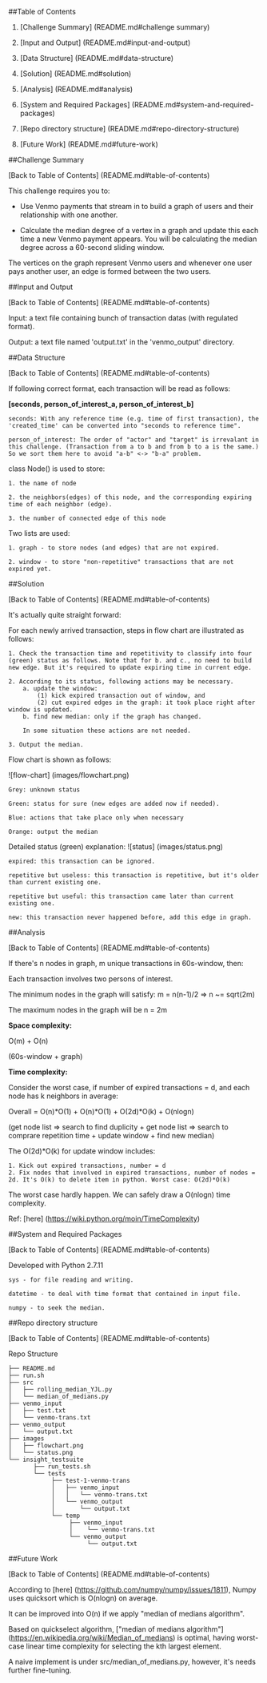 ##Table of Contents

1. [Challenge Summary] (README.md#challenge summary)

2. [Input and Output] (README.md#input-and-output)

3. [Data Structure] (README.md#data-structure)

4. [Solution] (README.md#solution)

5. [Analysis] (README.md#analysis)

6. [System and Required Packages] (README.md#system-and-required-packages)

7. [Repo directory structure] (README.md#repo-directory-structure)

8. [Future Work] (README.md#future-work)

##Challenge Summary

[Back to Table of Contents] (README.md#table-of-contents)

This challenge requires you to:

- Use Venmo payments that stream in to build a graph of users and their relationship with one another.

- Calculate the median degree of a vertex in a graph and update this each time a new Venmo payment appears. You will be calculating the median degree across a 60-second sliding window.

The vertices on the graph represent Venmo users and whenever one user pays another user, an edge is formed between the two users.


##Input and Output

[Back to Table of Contents] (README.md#table-of-contents)

Input: a text file containing bunch of transaction datas (with regulated format). 

Output: a text file named 'output.txt' in the 'venmo_output' directory.

##Data Structure

[Back to Table of Contents] (README.md#table-of-contents)

If following correct format, each transaction will be read as follows:

<b>[seconds, person_of_interest_a, person_of_interest_b]</b>

    seconds: With any reference time (e.g. time of first transaction), the 'created_time' can be converted into "seconds to reference time".

    person_of_interest: The order of "actor" and "target" is irrevalant in this challenge. (Transaction from a to b and from b to a is the same.) So we sort them here to avoid "a-b" <-> "b-a" problem.

class Node() is used to store:

	1. the name of node
	
	2. the neighbors(edges) of this node, and the corresponding expiring time of each neighbor (edge).
	
	3. the number of connected edge of this node

Two lists are used:

	1. graph - to store nodes (and edges) that are not expired.
	
	2. window - to store "non-repetitive" transactions that are not expired yet.

##Solution

[Back to Table of Contents] (README.md#table-of-contents)

It's actually quite straight forward:

For each newly arrived transaction, steps in flow chart are illustrated as follows:

	1. Check the transaction time and repetitivity to classify into four (green) status as follows. Note that for b. and c., no need to build new edge. But it's required to update expiring time in current edge.
	
	2. According to its status, following actions may be necessary.
	    a. update the window:
	        (1) kick expired transaction out of window, and 
	        (2) cut expired edges in the graph: it took place right after window is updated.
	    b. find new median: only if the graph has changed.
	
	    In some situation these actions are not needed.
	
	3. Output the median.

Flow chart is shown as follows:

![flow-chart] (images/flowchart.png)

	Grey: unknown status
	
	Green: status for sure (new edges are added now if needed).
	
	Blue: actions that take place only when necessary
	
	Orange: output the median

Detailed status (green) explanation:
![status] (images/status.png)

    expired: this transaction can be ignored.
    
    repetitive but useless: this transaction is repetitive, but it's older than current existing one.
    
    repetitive but useful: this transaction came later than current existing one.
    
    new: this transaction never happened before, add this edge in graph.



##Analysis

[Back to Table of Contents] (README.md#table-of-contents)

If there's n nodes in graph, m unique transactions in 60s-window, then:

Each transaction involves two persons of interest.

The minimum nodes in the graph will satisfy: m = n(n-1)/2 => n ~= sqrt(2m)

The maximum nodes in the graph will be n = 2m

<b>Space complexity:</b>

O(m) + O(n)

(60s-window + graph)

<b>Time complexity:</b>

Consider the worst case, if number of expired transactions = d, and each node has k neighbors in average:

Overall = O(n)*O(1) + O(n)*O(1) + O(2d)*O(k) + O(nlogn)

(get node list => search to find duplicity + get node list => search to comprare repetition time + update window + find new median)

The O(2d)*O(k) for update window includes:

    1. Kick out expired transactions, number = d
    2. Fix nodes that involved in expired transactions, number of nodes = 2d. It's O(k) to delete item in python. Worst case: O(2d)*O(k)

The worst case hardly happen. We can safely draw a O(nlogn) time complexity.

Ref: [here] (https://wiki.python.org/moin/TimeComplexity)


##System and Required Packages

[Back to Table of Contents] (README.md#table-of-contents)

Developed with Python 2.7.11

    sys - for file reading and writing.

    datetime - to deal with time format that contained in input file.

    numpy - to seek the median.

##Repo directory structure

[Back to Table of Contents] (README.md#table-of-contents)

Repo Structure

	├── README.md 
	├── run.sh
	├── src
	│  	├── rolling_median_YJL.py
    │   └── median_of_medians.py
	├── venmo_input
	│   ├── test.txt
    │   └── venmo-trans.txt
	├── venmo_output
	│   └── output.txt
    ├── images
    │   ├── flowchart.png
    │   └── status.png
	└── insight_testsuite
	 	   ├── run_tests.sh
		   └── tests
	        	├── test-1-venmo-trans
        		│   ├── venmo_input
        		│   │   └── venmo-trans.txt
        		│   └── venmo_output
        		│       └── output.txt
        		└── temp
            		 ├── venmo_input
            		 │	  └── venmo-trans.txt
            		 └── venmo_output
            			  └── output.txt

##Future Work

[Back to Table of Contents] (README.md#table-of-contents)

According to [here] (https://github.com/numpy/numpy/issues/1811), Numpy uses quicksort which is O(nlogn) on average.

It can be improved into O(n) if we apply "median of medians algorithm".

Based on quickselect algorithm, ["median of medians algorithm"] (https://en.wikipedia.org/wiki/Median_of_medians) is optimal, having worst-case linear time complexity for selecting the kth largest element.

A naive implement is under src/median_of_medians.py, however, it's needs further fine-tuning.


